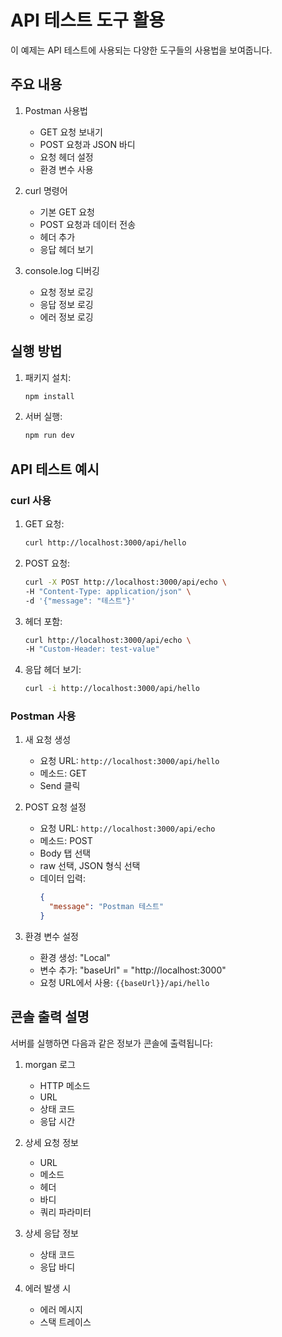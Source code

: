 # API 테스트 도구 활용

이 예제는 API 테스트에 사용되는 다양한 도구들의 사용법을 보여줍니다.

## 주요 내용

1. Postman 사용법

   - GET 요청 보내기
   - POST 요청과 JSON 바디
   - 요청 헤더 설정
   - 환경 변수 사용

2. curl 명령어

   - 기본 GET 요청
   - POST 요청과 데이터 전송
   - 헤더 추가
   - 응답 헤더 보기

3. console.log 디버깅
   - 요청 정보 로깅
   - 응답 정보 로깅
   - 에러 정보 로깅

## 실행 방법

1. 패키지 설치:

   ```bash
   npm install
   ```

2. 서버 실행:
   ```bash
   npm run dev
   ```

## API 테스트 예시

### curl 사용

1. GET 요청:

   ```bash
   curl http://localhost:3000/api/hello
   ```

2. POST 요청:

   ```bash
   curl -X POST http://localhost:3000/api/echo \
   -H "Content-Type: application/json" \
   -d '{"message": "테스트"}'
   ```

3. 헤더 포함:

   ```bash
   curl http://localhost:3000/api/echo \
   -H "Custom-Header: test-value"
   ```

4. 응답 헤더 보기:
   ```bash
   curl -i http://localhost:3000/api/hello
   ```

### Postman 사용

1. 새 요청 생성

   - 요청 URL: `http://localhost:3000/api/hello`
   - 메소드: GET
   - Send 클릭

2. POST 요청 설정

   - 요청 URL: `http://localhost:3000/api/echo`
   - 메소드: POST
   - Body 탭 선택
   - raw 선택, JSON 형식 선택
   - 데이터 입력:
     ```json
     {
       "message": "Postman 테스트"
     }
     ```

3. 환경 변수 설정
   - 환경 생성: "Local"
   - 변수 추가: "baseUrl" = "http://localhost:3000"
   - 요청 URL에서 사용: `{{baseUrl}}/api/hello`

## 콘솔 출력 설명

서버를 실행하면 다음과 같은 정보가 콘솔에 출력됩니다:

1. morgan 로그

   - HTTP 메소드
   - URL
   - 상태 코드
   - 응답 시간

2. 상세 요청 정보

   - URL
   - 메소드
   - 헤더
   - 바디
   - 쿼리 파라미터

3. 상세 응답 정보

   - 상태 코드
   - 응답 바디

4. 에러 발생 시
   - 에러 메시지
   - 스택 트레이스
